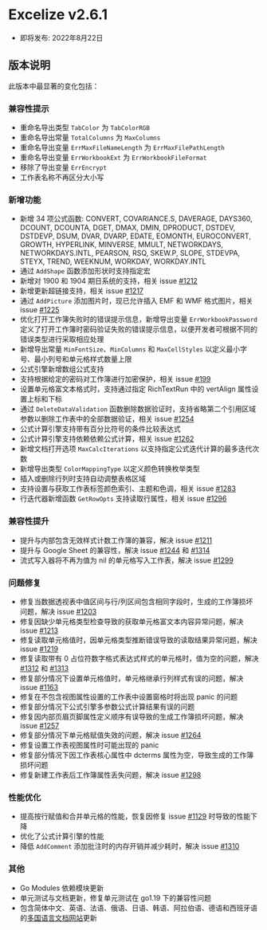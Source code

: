 # Excelize v2.6.1

* 即将发布: 2022年8月22日

## 版本说明

此版本中最显著的变化包括：

### 兼容性提示

* 重命名导出类型 `TabColor` 为 `TabColorRGB`
* 重命名导出常量 `TotalColumns` 为 `MaxColumns`
* 重命名导出变量 `ErrMaxFileNameLength` 为 `ErrMaxFilePathLength`
* 重命名导出变量 `ErrWorkbookExt` 为 `ErrWorkbookFileFormat`
* 移除了导出变量 `ErrEncrypt`
* 工作表名称不再区分大小写

### 新增功能

* 新增 34 项公式函数: CONVERT, COVARIANCE.S, DAVERAGE, DAYS360, DCOUNT, DCOUNTA, DGET, DMAX, DMIN, DPRODUCT, DSTDEV, DSTDEVP, DSUM, DVAR, DVARP, EDATE, EOMONTH, EUROCONVERT, GROWTH, HYPERLINK, MINVERSE, MMULT, NETWORKDAYS, NETWORKDAYS.INTL, PEARSON, RSQ, SKEW.P, SLOPE, STDEVPA, STEYX, TREND, WEEKNUM, WORKDAY, WORKDAY.INTL
* 通过 `AddShape` 函数添加形状时支持指定宏
* 新增对 1900 和 1904 期日系统的支持，相关 issue [#1212](https://github.com/xuri/excelize/issues/1212)
* 新增更新超链接支持，相关 issue [#1217](https://github.com/xuri/excelize/issues/)
* 通过 `AddPicture` 添加图片时，现已允许插入 EMF 和 WMF 格式图片，相关 issue [#1225](https://github.com/xuri/excelize/issues/1225)
* 优化打开工作簿失败时的错误提示信息，新增导出变量 `ErrWorkbookPassword` 定义了打开工作簿时密码验证失败的错误提示信息，以便开发者可根据不同的错误类型进行采取相应处理
* 新增导出常量 `MinFontSize`、`MinColumns` 和 `MaxCellStyles` 以定义最小字号、最小列号和单元格样式数量上限
* 公式引擎新增数组公式支持
* 支持根据给定的密码对工作簿进行加密保护，相关 issue [#199](https://github.com/xuri/excelize/issues/199)
* 设置单元格富文本格式时，支持通过指定 RichTextRun 中的 vertAlign 属性设置上标和下标
* 通过 `DeleteDataValidation` 函数删除数据验证时，支持省略第二个引用区域参数以删除工作表中的全部数据验证，相关 issue [#1254](https://github.com/xuri/excelize/issues/1254)
* 公式计算引擎支持带有百分比符号的条件比较表达式
* 公式计算引擎支持依赖依赖公式计算，相关 issue [#1262](https://github.com/xuri/excelize/issues/1262)
* 新增文档打开选项 `MaxCalcIterations` 以支持指定公式迭代计算的最多迭代次数
* 新增导出类型  `ColorMappingType` 以定义颜色转换枚举类型
* 插入或删除行列时支持自动调整表格区域
* 支持设置与获取工作表标签颜色索引、主题和色调，相关 issue [#1283](https://github.com/xuri/excelize/issues/1283)
* 行迭代器新增函数 `GetRowOpts` 支持读取行属性，相关 issue [#1296](https://github.com/xuri/excelize/issues/1296)

### 兼容性提升

* 提升与内部包含无效样式计数工作簿的兼容，解决 issue [#1211](https://github.com/xuri/excelize/issues/1211)
* 提升与 Google Sheet 的兼容性，解决 issue [#1244](https://github.com/xuri/excelize/issues/1244) 和 [#1314](https://github.com/xuri/excelize/issues/1314)
* 流式写入器将不再为值为 nil 的单元格写入工作表，解决 issue [#1299](https://github.com/xuri/excelize/issues/1299)

### 问题修复

* 修复当数据透视表中值区间与行/列区间包含相同字段时，生成的工作簿损坏问题，解决 issue [#1203](https://github.com/xuri/excelize/issues/1203)
* 修复因缺少单元格类型检查导致的获取单元格富文本内容异常问题，解决 issue [#1213](https://github.com/xuri/excelize/issues/1213)
* 修复读取单元格值时，因单元格类型推断错误导致的读取结果异常问题，解决 issue [#1219](https://github.com/xuri/excelize/issues/1219)
* 修复读取带有 0 占位符数字格式表达式样式的单元格时，值为空的问题，解决 [#1312](https://github.com/xuri/excelize/issues/1312) 和 [#1313](https://github.com/xuri/excelize/issues/1313)
* 修复部分情况下设置单元格值时，单元格继承行列样式有误的问题，解决 issue [#1163](https://github.com/xuri/excelize/issues/1163)
* 修复在不包含视图属性设置的工作表中设置窗格时将出现 panic 的问题
* 修复部分情况下公式引擎多参数公式计算结果有误的问题
* 修复因内部页眉页脚属性定义顺序有误导致的生成工作簿损坏问题，解决 issue [#1257](https://github.com/xuri/excelize/issues/1257)
* 修复部分情况下单元格赋值失效的问题，解决 issue [#1264](https://github.com/xuri/excelize/issues/1264)
* 修复设置工作表视图属性时可能出现的 panic
* 修复部分情况下因工作表核心属性中 dcterms 属性为空，导致生成的工作簿损坏问题
* 修复新建工作表后工作簿属性丢失问题，解决 issue [#1298](https://github.com/xuri/excelize/issues/1298)

### 性能优化

* 提高按行赋值和合并单元格的性能，恢复因修复 issue [#1129](https://github.com/xuri/excelize/issues/1129) 时导致的性能下降
* 优化了公式计算引擎的性能
* 降低 `AddComment` 添加批注时的内存开销并减少耗时，解决 issue [#1310](https://github.com/xuri/excelize/issues/1310)

### 其他

* Go Modules 依赖模块更新
* 单元测试与文档更新，修复单元测试在 go1.19 下的兼容性问题
* 包含简体中文、英语、法语、俄语、日语、韩语、阿拉伯语、德语和西班牙语的[多国语言文档网站](https://xuri.me/excelize)更新
